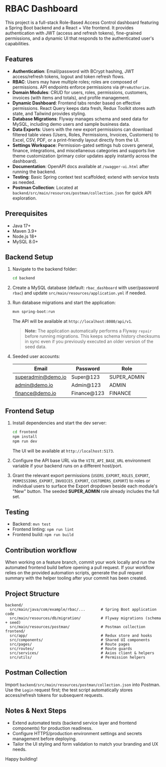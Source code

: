 # RBAC Dashboard

This project is a full-stack Role-Based Access Control dashboard featuring a Spring Boot backend and a React + Vite frontend. It provides authentication with JWT (access and refresh tokens), fine-grained permissions, and a dynamic UI that responds to the authenticated user's capabilities.

## Features

- **Authentication**: Email/password with BCrypt hashing, JWT access/refresh tokens, logout and token refresh flows.
- **RBAC**: Users may have multiple roles; roles are composed of permissions. API endpoints enforce permissions via `@PreAuthorize`.
- **Domain Modules**: CRUD for users, roles, permissions, customers, invoices (with items and totals), and profile management.
- **Dynamic Dashboard**: Frontend tabs render based on effective permissions. React Query keeps data fresh, Redux Toolkit stores auth state, and Tailwind provides styling.
- **Database Migrations**: Flyway manages schema and seed data for MySQL, including demo users and sample business data.
- **Data Exports**: Users with the new export permissions can download filtered table views (Users, Roles, Permissions, Invoices,
  Customers) to Excel, CSV, PDF, or a print-friendly layout directly from the UI.
- **Settings Workspace**: Permission-gated settings hub covers general, finance, integrations, and miscellaneous categories and
  supports live theme customization (primary color updates apply instantly across the dashboard).
- **Documentation**: OpenAPI docs available at `/swagger-ui.html` after running the backend.
- **Testing**: Basic Spring context test scaffolded; extend with service tests as needed.
- **Postman Collection**: Located at `backend/src/main/resources/postman/collection.json` for quick API exploration.

## Prerequisites

- Java 17+
- Maven 3.9+
- Node.js 18+
- MySQL 8.0+

## Backend Setup

1. Navigate to the backend folder:

   ```bash
   cd backend
   ```

2. Create a MySQL database (default: `rbac_dashboard` with user/password `rbac`) and update `src/main/resources/application.yml` if needed.

3. Run database migrations and start the application:

   ```bash
   mvn spring-boot:run
   ```

   The API will be available at `http://localhost:8080/api/v1`.

   > **Note:** The application automatically performs a Flyway `repair` before running migrations. This keeps schema history
   > checksums in sync even if you previously executed an older version of the seed data.

4. Seeded user accounts:

   | Email                | Password     | Role         |
   |----------------------|--------------|--------------|
   | superadmin@demo.io   | Super@123    | SUPER_ADMIN  |
   | admin@demo.io        | Admin@123    | ADMIN        |
   | finance@demo.io      | Finance@123  | FINANCE      |

## Frontend Setup

1. Install dependencies and start the dev server:

   ```bash
   cd frontend
   npm install
   npm run dev
   ```

   The UI will be available at `http://localhost:5173`.

2. Configure the API base URL via the `VITE_API_BASE_URL` environment variable if your backend runs on a different host/port.

3. Grant the relevant export permissions (`USERS_EXPORT`, `ROLES_EXPORT`, `PERMISSIONS_EXPORT`, `INVOICES_EXPORT`,
   `CUSTOMERS_EXPORT`) to roles or individual users to surface the Export dropdown beside each module's "New" button. The
   seeded **SUPER_ADMIN** role already includes the full set.

## Testing

- Backend: `mvn test`
- Frontend linting: `npm run lint`
- Frontend build: `npm run build`

## Contribution workflow

When working on a feature branch, commit your work locally and run the automated frontend build before opening a pull request. If
your workflow relies on the provided automation scripts, generate the pull request summary with the helper tooling after your
commit has been created.

## Project Structure

```
backend/
  src/main/java/com/example/rbac/...       # Spring Boot application code
  src/main/resources/db/migration/         # Flyway migrations (schema + seed)
  src/main/resources/postman/              # Postman collection
frontend/
  src/app/                                 # Redux store and hooks
  src/components/                          # Shared UI components
  src/pages/                               # Route pages
  src/routes/                              # Route guards
  src/services/                            # Axios client & helpers
  src/utils/                               # Permission helpers
```

## Postman Collection

Import `backend/src/main/resources/postman/collection.json` into Postman. Use the `Login` request first; the test script automatically stores access/refresh tokens for subsequent requests.

## Notes & Next Steps

- Extend automated tests (backend service layer and frontend components) for production readiness.
- Configure HTTPS/production environment settings and secrets management before deploying.
- Tailor the UI styling and form validation to match your branding and UX needs.

Happy building!
